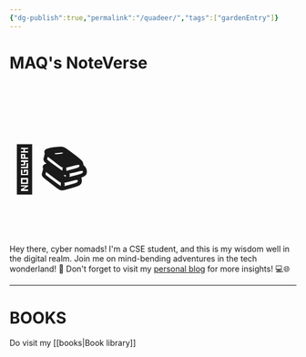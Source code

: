 ```yaml
---
{"dg-publish":true,"permalink":"/quadeer/","tags":["gardenEntry"]}
---
```


# MAQ's NoteVerse
 <h1 style="font-size: 80px">📒📚</h1>
 Hey there, cyber nomads! I'm a CSE student, and this is my wisdom well in the digital realm. Join me on mind-bending adventures in the tech wonderland! 🚀 Don't forget to visit my <a href="https://themaqblog.netlify.app/">personal blog</a> for more insights! 💻🌐 
 <hr>

# BOOKS
Do visit my [[books\|Book library]]






